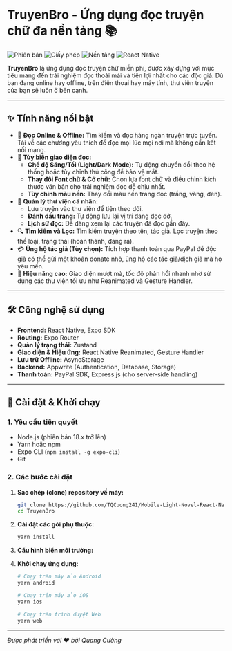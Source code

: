 # TruyenBro - Ứng dụng đọc truyện chữ đa nền tảng 📚

![Phiên bản](https://img.shields.io/badge/version-1.0.0-blue)
![Giấy phép](https://img.shields.io/badge/license-MIT-green)
![Nền tảng](https://img.shields.io/badge/platform-iOS%20%7C%20Android%20%7C%20Web-lightgrey)
![React Native](https://img.shields.io/badge/React%20Native-0.76.7-61DAFB.svg)

**TruyenBro** là ứng dụng đọc truyện chữ miễn phí, được xây dựng với mục tiêu mang đến trải nghiệm đọc thoải mái và tiện lợi nhất cho các độc giả. Dù bạn đang online hay offline, trên điện thoại hay máy tính, thư viện truyện của bạn sẽ luôn ở bên cạnh.

---

## ✨ Tính năng nổi bật

-   📖 **Đọc Online & Offline:** Tìm kiếm và đọc hàng ngàn truyện trực tuyến. Tải về các chương yêu thích để đọc mọi lúc mọi nơi mà không cần kết nối mạng.
-   🎨 **Tùy biến giao diện đọc:**
    -   **Chế độ Sáng/Tối (Light/Dark Mode):** Tự động chuyển đổi theo hệ thống hoặc tùy chỉnh thủ công để bảo vệ mắt.
    -   **Thay đổi Font chữ & Cỡ chữ:** Chọn lựa font chữ và điều chỉnh kích thước văn bản cho trải nghiệm đọc dễ chịu nhất.
    -   **Tùy chỉnh màu nền:** Thay đổi màu nền trang đọc (trắng, vàng, đen).
-   🔖 **Quản lý thư viện cá nhân:**
    -   Lưu truyện vào thư viện để tiện theo dõi.
    -   **Đánh dấu trang:** Tự động lưu lại vị trí đang đọc dở.
    -   **Lịch sử đọc:** Dễ dàng xem lại các truyện đã đọc gần đây.
-   🔍 **Tìm kiếm và Lọc:** Tìm kiếm truyện theo tên, tác giả. Lọc truyện theo thể loại, trạng thái (hoàn thành, đang ra).
-   💳 **Ủng hộ tác giả (Tùy chọn):** Tích hợp thanh toán qua PayPal để độc giả có thể gửi một khoản donate nhỏ, ủng hộ các tác giả/dịch giả mà họ yêu mến.
-   🚀 **Hiệu năng cao:** Giao diện mượt mà, tốc độ phản hồi nhanh nhờ sử dụng các thư viện tối ưu như Reanimated và Gesture Handler.

---
## 🛠️ Công nghệ sử dụng

-   **Frontend:** React Native, Expo SDK
-   **Routing:** Expo Router
-   **Quản lý trạng thái:** Zustand
-   **Giao diện & Hiệu ứng:** React Native Reanimated, Gesture Handler
-   **Lưu trữ Offline:** AsyncStorage
-   **Backend:** Appwrite (Authentication, Database, Storage)
-   **Thanh toán:** PayPal SDK, Express.js (cho server-side handling)

---

## 🚀 Cài đặt & Khởi chạy

### **1. Yêu cầu tiên quyết**
-   Node.js (phiên bản 18.x trở lên)
-   Yarn hoặc npm
-   Expo CLI (`npm install -g expo-cli`)
-   Git

### **2. Các bước cài đặt**

1.  **Sao chép (clone) repository về máy:**
    ```bash
    git clone https://github.com/TQCuong241/Mobile-Light-Novel-React-Native.git
    cd TruyenBro
    ```

2.  **Cài đặt các gói phụ thuộc:**
    ```bash
    yarn install
    ```

3.  **Cấu hình biến môi trường:**

4.  **Khởi chạy ứng dụng:**
    ```bash
    # Chạy trên máy ảo Android
    yarn android

    # Chạy trên máy ảo iOS
    yarn ios

    # Chạy trên trình duyệt Web
    yarn web
    ```
---
*Được phát triển với ❤️ bởi Quang Cường*
